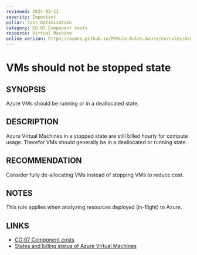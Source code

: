 ```yaml
---
reviewed: 2024-03-11
severity: Important
pillar: Cost Optimization
category: CO:07 Component costs
resource: Virtual Machine
online version: https://azure.github.io/PSRule.Rules.Azure/en/rules/Azure.VM.ShouldNotBeStopped/
---
```


# VMs should not be stopped state

## SYNOPSIS

Azure VMs should be running or in a deallocated state.

## DESCRIPTION

Azure Virtual Machines in a stopped state are still billed hourly for compute usage.
Therefor VMs should generally be in a deallocated or running state.

## RECOMMENDATION

Consider fully de-allocating VMs instead of stopping VMs to reduce cost.

## NOTES

This rule applies when analyzing resources deployed (in-flight) to Azure.

## LINKS

- [CO:07 Component costs](https://learn.microsoft.com/azure/well-architected/cost-optimization/optimize-component-costs)
- [States and billing status of Azure Virtual Machines](https://learn.microsoft.com/azure/virtual-machines/states-billing)
